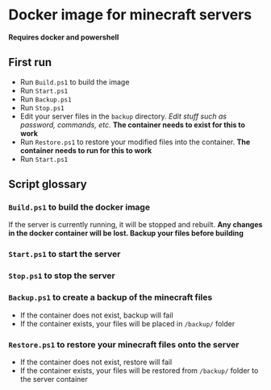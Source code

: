 # Docker image for minecraft servers

**Requires docker and powershell**

## First run

- Run `Build.ps1` to build the image
- Run `Start.ps1`
- Run `Backup.ps1`
- Run `Stop.ps1`
- Edit your server files in the `backup` directory. *Edit stuff such as password, commands, etc.* **The container needs to exist for this to work**
- Run `Restore.ps1` to restore your modified files into the container. **The container needs to run for this to work**
- Run `Start.ps1`

## Script glossary

### `Build.ps1` to build the docker image
If the server is currently running, it will be stopped and rebuilt. **Any changes in the docker container will be lost. Backup your files before building**
### `Start.ps1` to start the server
### `Stop.ps1` to stop the server
### `Backup.ps1` to create a backup of the minecraft files
- If the container does not exist, backup will fail
- If the container exists, your files will be placed in `/backup/` folder
### `Restore.ps1` to restore your minecraft files onto the server
- If the container does not exist, restore will fail
- If the container exists, your files will be restored from `/backup/` folder to the server container